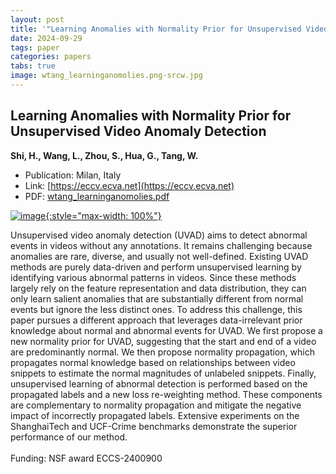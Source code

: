 ```yaml
---
layout: post
title: '"Learning Anomalies with Normality Prior for Unsupervised Video Anomaly Detection"'
date: 2024-09-29
tags: paper
categories: papers
tabs: true
image: wtang_learninganomolies.png-srcw.jpg
---
```


## Learning Anomalies with Normality Prior for Unsupervised Video Anomaly Detection
**Shi, H., Wang, L., Zhou, S., Hua, G., Tang, W.**
- Publication: Milan, Italy
- Link: [https://eccv.ecva.net](https://eccv.ecva.net)
- PDF: [wtang_learninganomolies.pdf](/documents/wtang_learninganomolies.pdf)


[![image](https://www.evl.uic.edu/output/originals/wtang_learninganomolies.png-srcw.jpg){:style="max-width: 100%"}](https://www.evl.uic.edu/output/originals/wtang_learninganomolies.png-srcw.jpg)

Unsupervised video anomaly detection (UVAD) aims to detect abnormal events in videos without any annotations. It remains challenging because anomalies are rare, diverse, and usually not well-defined. Existing UVAD methods are purely data-driven and perform unsupervised learning by identifying various abnormal patterns in videos. Since these methods largely rely on the feature representation and data distribution, they can only learn salient anomalies that are substantially different from normal events but ignore the less distinct ones. To address this challenge, this paper pursues a different approach that leverages data-irrelevant prior knowledge about normal and abnormal events for UVAD. We first propose a new normality prior for UVAD, suggesting that the start and end of a video are predominantly normal. We then propose normality propagation, which propagates normal knowledge based on relationships between video snippets to estimate the normal magnitudes of unlabeled snippets. Finally, unsupervised learning of abnormal detection is performed based on the propagated labels and a new loss re-weighting method. These components are complementary to normality propagation and mitigate the negative impact of incorrectly propagated labels. Extensive experiments on the ShanghaiTech and UCF-Crime benchmarks demonstrate the superior performance of our method.<br><br>
Funding:  NSF award ECCS-2400900